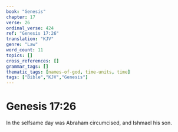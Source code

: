 ```yaml
---
book: "Genesis"
chapter: 17
verse: 26
ordinal_verse: 424
ref: "Genesis 17:26"
translation: "KJV"
genre: "Law"
word_count: 11
topics: []
cross_references: []
grammar_tags: []
thematic_tags: [names-of-god, time-units, time]
tags: ["Bible","KJV","Genesis"]
---
```


# Genesis 17:26

In the selfsame day was Abraham circumcised, and Ishmael his son.
